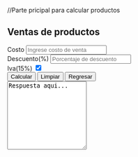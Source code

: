 //Parte pricipal para calcular productos
<!DOCTYPE html>
<html lang = "es">
    <head>
        <meta charset="UTF-8">
        <meta http-equiv="X-UA Compatible" content="IE=edge">
        <meta name="viewport" content="width=device-width, initial-scale=1.0">
        <link rel="stylesheet" href="../css/page.css">
        <title>Ventas</title>
    </head>
    <body>
        <section class="contenedor">
            <h1>Ventas de productos</h1>
            <form action="../index.html">
                <div class="grupo">
                    <label for="Costo">Costo</label>
                    <input type="text" id="Costo" placeholder="Ingrese costo de venta"/>
                </div>
                <div class="grupo">
                    <label for="Descuento">Descuento(%)</label>
                    <input type="text" id="Descuento" value="" placeholder="Porcentaje de descuento"/>
                </div>
                <div class="grupo">
                    <label>Iva(15%)</label>
                    <input type="checkbox" name="iva" id="iva" checked> 
                </div>
                <div class="grupo">
                    <button type="button" onclick="cal.venta()">Calcular</button>
                    <button type="reset">Limpiar</button>
                    <button type="submit">Regresar</button>
                    </div>
                    <textarea id="resp" rows="10">Respuesta aqui...</textarea>
            </form>
        </section>
        <script src="../js/calculos.js"></script>
    </body>
</html>
